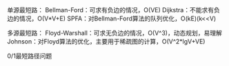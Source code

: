 单源最短路：
  Bellman-Ford：可求有负边的情况，O(VE)
	Dijkstra：不能求有负边的情况，O(V*V+E)
	SPFA：对Bellman-Ford算法的队列优化，O(kE)(k<<V)
	
多源最短路：
	Floyd-Warshall：可求无负边的情况，O(V^3)，动态规划，易理解
	Johnson：对Floyd算法的优化，主要用于稀疏图的计算，O(V^2*lgV+VE)
	
	
	
0/1最短路径问题
